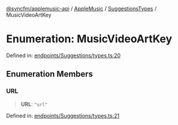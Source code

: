 [@syncfm/applemusic-api](../../../../../../globals.md) / [AppleMusic](../../../index.md) / [SuggestionsTypes](../index.md) / MusicVideoArtKey

# Enumeration: MusicVideoArtKey

Defined in: [endpoints/Suggestions/types.ts:20](https://github.com/sync-fm/applemusic-api/blob/a6a8471d4d51a41f6bd8af9d95c8abf0126e10f4/src/endpoints/Suggestions/types.ts#L20)

## Enumeration Members

### URL

> **URL**: `"url"`

Defined in: [endpoints/Suggestions/types.ts:21](https://github.com/sync-fm/applemusic-api/blob/a6a8471d4d51a41f6bd8af9d95c8abf0126e10f4/src/endpoints/Suggestions/types.ts#L21)
